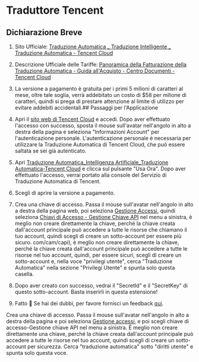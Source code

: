 # Traduttore Tencent

## Dichiarazione Breve

1. Sito Ufficiale: [Traduzione Automatica _ Traduzione Intelligente _ Traduzione Automatica - Tencent Cloud](https://cloud.tencent.com/product/tmt)
2. Descrizione Ufficiale delle Tariffe: [Panoramica della Fatturazione della Traduzione Automatica - Guida all'Acquisto - Centro Documenti - Tencent Cloud](https://cloud.tencent.com/document/product/551/35017)
3. La versione a pagamento è gratuita per i primi 5 milioni di caratteri al mese, oltre tale soglia, verrà addebitato un costo di $58 per milione di caratteri, quindi si prega di prestare attenzione al limite di utilizzo per evitare addebiti accidentali.## Passaggi per l'Applicazione

1. Apri il [sito web di Tencent Cloud](https://cloud.tencent.com/) e accedi. Dopo aver effettuato l'accesso con successo, sposta il mouse sull'avatar nell'angolo in alto a destra della pagina e seleziona "Informazioni Account" per l'autenticazione personale. L'autenticazione personale è necessaria per utilizzare la Traduzione Automatica di Tencent Cloud, che può essere saltata se sei già autenticato.
2. Apri [Traduzione Automatica_Intelligenza Artificiale_Traduzione Automatica-Tencent Cloud](https://cloud.tencent.com/product/tmt) e clicca sul pulsante "Usa Ora". Dopo aver effettuato l'accesso, verrai portato alla console del Servizio di Traduzione Automatica di Tencent.
3. Scegli di aprire la versione a pagamento.
4. Crea una chiave di accesso. Passa il mouse sull'avatar nell'angolo in alto a destra della pagina web, poi seleziona [Gestione Accessi](https://console.cloud.tencent.com/cam/overview), quindi seleziona [Chiavi di Accesso - Gestione Chiave API](https://console.cloud.tencent.com/cam/capi) nel menu a sinistra, è meglio non creare direttamente la chiave, perché la chiave creata dall'account principale può accedere a tutte le risorse che chiamano il tuo account, quindi scegli di creare un sotto-account per essere più sicuro. com/cam/capi), è meglio non creare direttamente la chiave, perché la chiave creata dall'account principale può accedere a tutte le risorse nel tuo account, quindi, per essere sicuri, scegli di creare un sotto-account e, nella voce "privilegi utente", cerca "Traduzione Automatica" nella sezione "Privilegi Utente" e spunta solo questa casella.
5. Dopo aver creato con successo, vedrai il "SecretId" e il "SecretKey" di questo sotto-account. Basta inserirli in questa estensione!
6. Fatto 🎉 Se hai dei dubbi, per favore fornisci un feedback [qui](https://github.com/immersive-translate/immersive-translate/issues/137).

Crea una chiave di accesso. Passa il mouse sull'avatar nell'angolo in alto a destra della pagina e poi seleziona [Gestione accessi](https://console.cloud.tencent.com/cam/overview), e poi scegli chiave di accesso-Gestione chiave API nel menu a sinistra. È meglio non creare direttamente una chiave, perché la chiave creata dall'account principale può accedere a tutte le risorse nel tuo account, quindi scegli di creare un sotto-account per sicurezza. Cerca "traduzione automatica" sotto "diritti utente" e spunta solo questa voce.